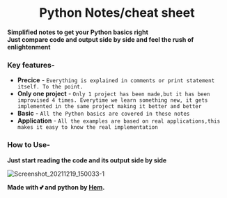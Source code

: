 <h1 align="center">
<b>Python Notes/cheat sheet</b>
</h1>

<b>Simplified notes to get your Python basics right</b>   
<b>Just compare code and output side by side and feel the rush of enlightenment</b> 

### Key features-
- <b>Precice</b> - `Everything is explained in comments or print statement itself. To the point.`
- <b>Only one project</b> - `Only 1 project has been made,but it has been improvised 4 times.
                          Everytime we learn something new, it gets implemented in the same project making it better and better `
- <b>Basic</b> - `All the Python basics are covered in these notes`
- <b>Application</b> - `All the examples are based on real applications,this makes it easy to know the real implementation`

### How to Use-
<b>Just start reading the code and its output side by side</b> 

![Screenshot_20211219_150033-1](https://user-images.githubusercontent.com/66408922/146670250-3508a929-626f-4b07-8970-bc2c4fee1efb.png)

<b>Made with 💕 and python by [Hem](https://github.com/icecrac34r/). </b><br />



